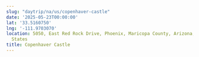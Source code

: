```yaml
---
slug: "daytrip/na/us/copenhaver-castle"
date: '2025-05-23T00:00:00'
lat: '33.5160750'
lng: '-111.9703070'
location: 5050, East Red Rock Drive, Phoenix, Maricopa County, Arizona, 85018, United
  States
title: Copenhaver Castle
---
```



